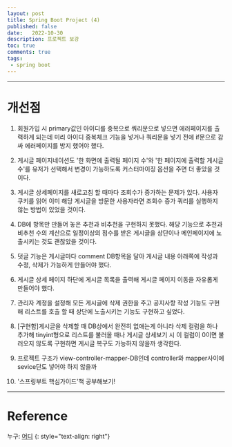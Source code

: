 ```yaml
---
layout: post
title: Spring Boot Project (4)
published: false
date:   2022-10-30
description: 프로젝트 보강
toc: true
comments: true
tags:
 - spring boot
---
```

---
# 개선점
1. 회원가입 시 primary값인 아이디를 중복으로 쿼리문으로 넣으면 에러페이지를 출력하게 되는데 미리 아이디 중복체크 기능을 넣거나 쿼리문을 넣기 전에 if문으로 감싸 에러페이지를 방지 했어야 했다.
2. 게시글 페이지네이션도 '한 화면에 출력될 페이지 수'와 '한 페이지에 출력할 게시글 수'를 유저가 선택해서 변경이 가능하도록 커스터마이징 옵션을 주면 더 좋았을 것이다.
3. 게시글 상세페이지를 새로고침 할 때마다 조회수가 증가하는 문제가 있다. 사용자 쿠키를 읽어 이미 해당 게시글을 방문한 사용자라면 조회수 증가 쿼리를 실행하지 않는 방법이 있었을 것이다.
4. DB에 항목만 만들어 놓은 추천과 비추천을 구현하지 못했다. 해당 기능으로 추천과 비추천 수의 계산으로 일정이상의 점수를 받은 게시글을 상단이나 메인페이지에 노출시키는 것도 괜찮았을 것이다.
5. 덧글 기능은 게시글마다 comment DB항목을 달아 게시글 내용 아래쪽에 작성과 수정, 삭제가 가능하게 만들어야 했다.
6. 게시글 상세 페이지 하단에 게시글 목록을 출력해 게시글 페이지 이동을 자유롭게 만들어야 했다.
7. 관리자 계정을 설정해 모든 게시글에 삭제 권한을 주고 공지사항 작성 기능도 구현해 리스트를 호출 할 때 상단에 노출시키는 기능도 구현하고 싶었다.
8. [구현함]게시글을 삭제할 때 DB상에서 완전히 없애는게 아니라 삭제 컬럼을 하나 추가해 tinyint형으로 리스트를 불러올 때나 게시글 상세보기 시 이 컬럼이 0이면 불러오지 않도록 구현하면 게시글 복구도 가능하지 않을까 생각한다.

9. 프로젝트 구조가 view-controller-mapper-DB인데 controller와 mapper사이에 sevice단도 넣어야 하지 않을까
10. '스프링부트 핵심가이드'책 공부해보기!

---
# Reference
누구: [어디](하이퍼링크)
{: style="text-align: right"}